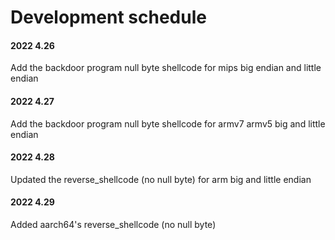 # Development schedule
#### 2022 4.26
  Add the backdoor program  null byte shellcode for mips big endian and little endian
#### 2022 4.27
  Add the backdoor program  null byte shellcode for armv7 armv5 big and little endian
#### 2022 4.28
  Updated the reverse_shellcode (no null byte) for arm big and little endian
#### 2022 4.29
  Added aarch64's reverse_shellcode (no null byte)
